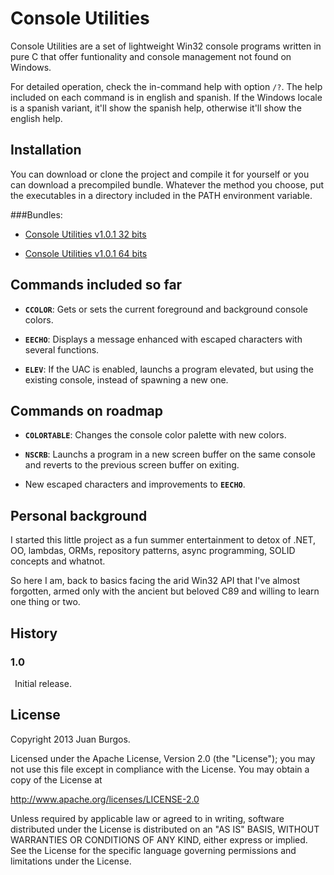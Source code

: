Console Utilities
=================

Console Utilities are a set of lightweight Win32 console programs written in pure C that offer funtionality and console management not found on Windows.

For detailed operation, check the in-command help with option `/?`.
The help included on each command is in english and spanish. If the Windows locale is a spanish variant, it'll show the spanish help, otherwise it'll show the english help.


Installation
------------
You can download or clone the project and compile it for yourself or you can download a precompiled bundle. Whatever the method you choose,
put the executables in a directory included in the PATH environment variable.

###Bundles:
* [Console Utilities v1.0.1 32 bits](https://rapidshare.com/files/2846596904/Console-Utilities_x86_1.0.1.zip)

* [Console Utilities v1.0.1 64 bits](https://rapidshare.com/files/2824059969/Console-Utilities_x64_1.0.1.zip)


Commands included so far
------------------------

- **`CCOLOR`**: Gets or sets the current foreground and background console colors.

- **`EECHO`**: Displays a message enhanced with escaped characters with several functions.

- **`ELEV`**: If the UAC is enabled, launchs a program elevated, but using the existing console, instead of spawning a new one.



Commands on roadmap
-------------------
- **`COLORTABLE`**: Changes the console color palette with new colors.

- **`NSCRB`**: Launchs a program in a new screen buffer on the same console and reverts to the previous screen buffer on exiting.

- New escaped characters and improvements to **`EECHO`**.


Personal background
-------------------
I started this little project as a fun summer entertainment to detox of .NET, OO, lambdas, ORMs, repository patterns, async programming, SOLID concepts and whatnot.

So here I am, back to basics facing the arid Win32 API that I've almost forgotten, armed only with the ancient but beloved C89 and willing to learn one thing or two.


History
-------
### 1.0
&ensp;Initial release.


License
-------
Copyright 2013 Juan Burgos.

Licensed under the Apache License, Version 2.0 (the "License");
you may not use this file except in compliance with the License.
You may obtain a copy of the License at

http://www.apache.org/licenses/LICENSE-2.0

Unless required by applicable law or agreed to in writing, software
distributed under the License is distributed on an "AS IS" BASIS,
WITHOUT WARRANTIES OR CONDITIONS OF ANY KIND, either express or implied.
See the License for the specific language governing permissions and
limitations under the License.
